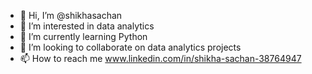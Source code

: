 - 👋 Hi, I’m @shikhasachan
- 👀 I’m interested in data analytics
- 🌱 I’m currently learning Python
- 💞️ I’m looking to collaborate on data analytics projects
- 📫 How to reach me www.linkedin.com/in/shikha-sachan-38764947

<!---
shikhasachan/shikhasachan is a ✨ special ✨ repository because its `README.md` (this file) appears on your GitHub profile.
You can click the Preview link to take a look at your changes.
--->
